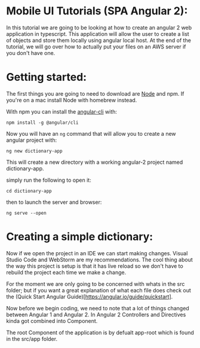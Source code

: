 # Mobile UI Tutorials (SPA Angular 2):

In this tutorial we are going to be looking at how to create an angular 2 web application in typescript. This application will allow the user to create a list of objects and store them locally using angular local host. At the end of the tutorial, we will go over how to actually put your files on an AWS server if you don't have one.

# Getting started:

The first things you are going to need to download are [Node](https://nodejs.org/en/download/) and npm. If you're on a mac install Node with homebrew instead.

With npm you can install the [angular-cli](https://angular.io/guide/quickstart) with:

```npm install -g @angular/cli```

Now you will have an ```ng``` command that will allow you to create a new angular project with:

```ng new dictionary-app```

This will create a new directory with a working angular-2 project named dictionary-app.

simply run the following to open it:

```cd dictionary-app```

then to launch the server and browser:

```ng serve --open```

# Creating a simple dictionary:

Now if we open the project in an IDE we can start making changes. Visual Studio Code and WebStorm are my recommendations. The cool thing about the way this project is setup is that it has live reload so we don't have to rebuild the project each time we make a change.

For the moment we are only going to be concerned with whats in the src folder; but if you want a great explanation of what each file does check out the (Quick Start Angular Guide)[https://angular.io/guide/quickstart].

Now before we begin coding, we need to note that a lot of things changed between Angular 1 and Angular 2. In Angular 2 Controllers and Directives kinda got combined into Component.

The root Component of the application is by defualt app-root which is found in the src/app folder.


